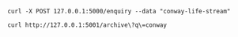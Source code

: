 ```shell
curl -X POST 127.0.0.1:5000/enquiry --data "conway-life-stream"  
````

```shell
curl http://127.0.0.1:5001/archive\?q\=conway
``` 